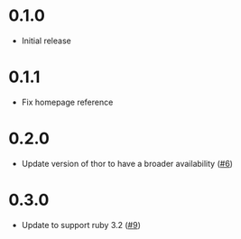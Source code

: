 # 0.1.0
- Initial release

# 0.1.1
- Fix homepage reference

# 0.2.0
- Update version of thor to have a broader availability ([#6](https://github.com/cerner/codeowner_validator/pull/6))

# 0.3.0
- Update to support ruby 3.2 ([#9](https://github.com/cerner/codeowner_validator/pull/9))